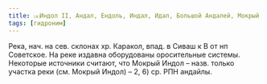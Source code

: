 ```yaml
---
title: ⒜Индол II, Андал, Ендоль, Индал, Идал, Большой Андалей, Мокрый Индол, Шамор (в верх. течении), Партизанка (в верх. течении)⒵
tags: [гидроним]
---
```


Река, нач. на сев. склонах хр. Каракол, впад. в Сиваш к В от нп Советское. На
реке издавна оборудованы оросительные системы. Некоторые источники считают, что
Мокрый Индол – назв. только участка реки (см. Мокрый Индол) – 2, 6) ср. РПН
андайлы.
